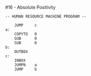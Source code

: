 #16 - Absolute Positivity

```
-- HUMAN RESOURCE MACHINE PROGRAM --

    JUMP     c
a:
    COPYTO   0
    SUB      0
    SUB      0
b:
    OUTBOX  
c:
    INBOX   
    JUMPN    a
    JUMP     b



```